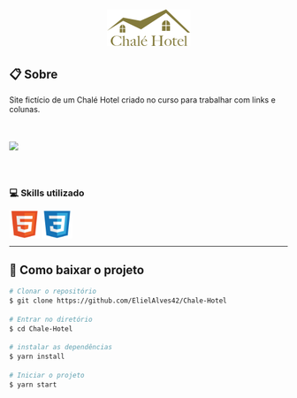 <h1 align="center">
  <img src="imagens/logo.png">
</h1>

 <h2>📋 Sobre</h2>
 Site fictício de um Chalé Hotel criado no curso para trabalhar com links e colunas.

   <h1>
    <img src="https://user-images.githubusercontent.com/93000587/163658920-b25d56cb-ec62-4c00-b244-7312d70b7241.gif">
   </h1>



<div style="display: inline_block"><br>
  <h3>💻 Skills utilizado</h3>
 <img align="center" alt="Rafa-HTML" height="50" width="55" src="https://raw.githubusercontent.com/devicons/devicon/master/icons/html5/html5-original.svg">
 <img align="center" alt="Rafa-CSS" height="50" width="55" src="https://raw.githubusercontent.com/devicons/devicon/master/icons/css3/css3-original.svg">
</div>

---


## 📁 Como baixar o projeto

```bash
# Clonar o repositório
$ git clone https://github.com/ElielAlves42/Chale-Hotel

# Entrar no diretório
$ cd Chale-Hotel

# instalar as dependências
$ yarn install

# Iniciar o projeto
$ yarn start
```